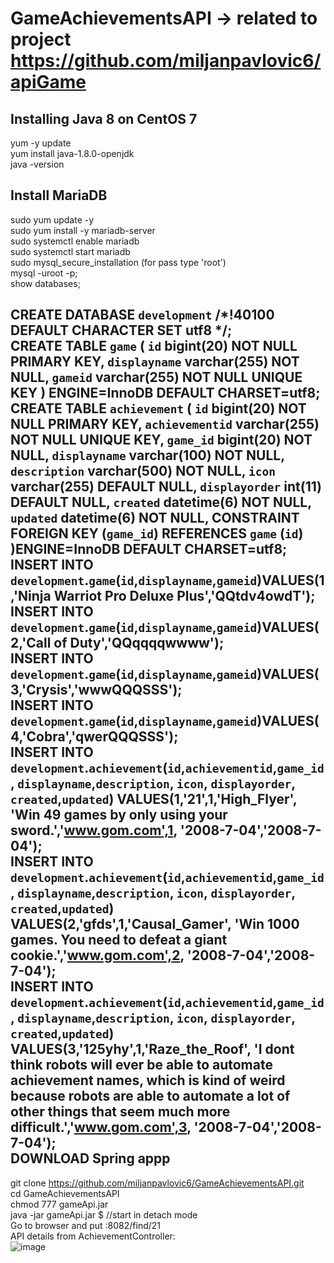 # GameAchievementsAPI -> related to project https://github.com/miljanpavlovic6/apiGame

Installing Java 8 on CentOS 7
--------------------------------------------------------------------------------------------------------------
yum -y update <br />
yum install java-1.8.0-openjdk <br />
java -version <br />

Install MariaDB
--------------------------------------------------------------------------------------------------------------
sudo yum update -y <br />
sudo yum install -y mariadb-server <br />
sudo systemctl enable mariadb <br />
sudo systemctl start mariadb <br />
sudo mysql_secure_installation (for pass type 'root') <br />
mysql -uroot -p; <br />
show databases; <br />

CREATE DATABASE `development` /*!40100 DEFAULT CHARACTER SET utf8 */;
 <br />
CREATE TABLE `game` (
  `id` bigint(20) NOT NULL PRIMARY KEY,
  `displayname` varchar(255) NOT NULL,
  `gameid` varchar(255) NOT NULL UNIQUE KEY
) ENGINE=InnoDB DEFAULT CHARSET=utf8;
 <br />
CREATE TABLE `achievement` (
  `id` bigint(20) NOT NULL PRIMARY KEY,
  `achievementid` varchar(255) NOT NULL UNIQUE KEY,
  `game_id` bigint(20) NOT NULL,
  `displayname` varchar(100) NOT NULL,
  `description` varchar(500) NOT NULL,
  `icon` varchar(255) DEFAULT NULL,
  `displayorder` int(11) DEFAULT NULL,
  `created` datetime(6) NOT NULL,
  `updated` datetime(6) NOT NULL,
  CONSTRAINT FOREIGN KEY (`game_id`) REFERENCES `game` (`id`)
)ENGINE=InnoDB DEFAULT CHARSET=utf8;
 <br />
INSERT INTO `development`.`game`(`id`,`displayname`,`gameid`)VALUES(1,'Ninja Warriot Pro Deluxe Plus','QQtdv4owdT');
 <br />
INSERT INTO `development`.`game`(`id`,`displayname`,`gameid`)VALUES(2,'Call of Duty','QQqqqqwwww');
 <br />
INSERT INTO `development`.`game`(`id`,`displayname`,`gameid`)VALUES(3,'Crysis','wwwQQQSSS');
 <br />
INSERT INTO `development`.`game`(`id`,`displayname`,`gameid`)VALUES(4,'Cobra','qwerQQQSSS');
 <br />
INSERT INTO `development`.`achievement`(`id`,`achievementid`,`game_id`, `displayname`,`description`, `icon`, `displayorder`, `created`,`updated`)
VALUES(1,'21',1,'High_Flyer', 'Win 49 games by only using your sword.','www.gom.com',1, '2008-7-04','2008-7-04');
 <br />
INSERT INTO `development`.`achievement`(`id`,`achievementid`,`game_id`, `displayname`,`description`, `icon`, `displayorder`, `created`,`updated`)
VALUES(2,'gfds',1,'Causal_Gamer', 'Win 1000 games. You need to defeat a giant cookie.','www.gom.com',2, '2008-7-04','2008-7-04');
 <br />
INSERT INTO `development`.`achievement`(`id`,`achievementid`,`game_id`, `displayname`,`description`, `icon`, `displayorder`, `created`,`updated`)
VALUES(3,'125yhy',1,'Raze_the_Roof', 'I dont think robots will ever be able to automate achievement names, which is kind of weird because robots are able to automate a lot of other things that seem much more difficult.','www.gom.com',3, '2008-7-04','2008-7-04');
 <br />
DOWNLOAD Spring appp
--------------------------------------------------------------------------------------------------------------
git clone https://github.com/miljanpavlovic6/GameAchievementsAPI.git <br />
cd GameAchievementsAPI <br />
chmod 777 gameApi.jar <br />
java -jar gameApi.jar $ //start in detach mode <br />
Go to browser and put <ipaddress>:8082/find/21 <br />
  API details from AchievementController: <br />
  ![image](https://github.com/miljanpavlovic6/GameAchievementsAPI/assets/47641359/25b4698a-9744-4ac1-80b3-8c7490f86f85)

